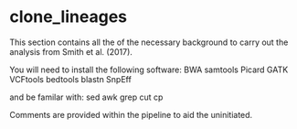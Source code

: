 # clone_lineages

This section contains all the of the necessary background to carry out the analysis from Smith et al. (2017).

You will need to install the following software:
BWA 
samtools
Picard
GATK
VCFtools
bedtools
blastn
SnpEff

and be familar with:
sed
awk
grep
cut
cp

Comments are provided within the pipeline to aid the uninitiated.
